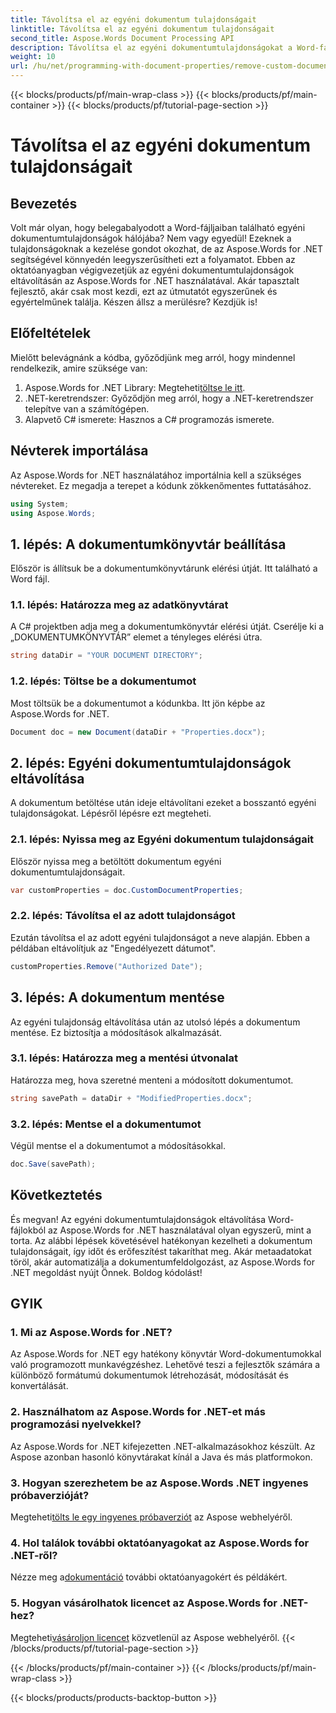 ```yaml
---
title: Távolítsa el az egyéni dokumentum tulajdonságait
linktitle: Távolítsa el az egyéni dokumentum tulajdonságait
second_title: Aspose.Words Document Processing API
description: Távolítsa el az egyéni dokumentumtulajdonságokat a Word-fájlokból az Aspose.Words for .NET segítségével. Kövesse lépésről lépésre útmutatónkat a gyors és egyszerű megoldás érdekében. Tökéletes fejlesztőknek.
weight: 10
url: /hu/net/programming-with-document-properties/remove-custom-document-properties/
---
```


{{< blocks/products/pf/main-wrap-class >}}
{{< blocks/products/pf/main-container >}}
{{< blocks/products/pf/tutorial-page-section >}}

# Távolítsa el az egyéni dokumentum tulajdonságait

## Bevezetés

Volt már olyan, hogy belegabalyodott a Word-fájljaiban található egyéni dokumentumtulajdonságok hálójába? Nem vagy egyedül! Ezeknek a tulajdonságoknak a kezelése gondot okozhat, de az Aspose.Words for .NET segítségével könnyedén leegyszerűsítheti ezt a folyamatot. Ebben az oktatóanyagban végigvezetjük az egyéni dokumentumtulajdonságok eltávolításán az Aspose.Words for .NET használatával. Akár tapasztalt fejlesztő, akár csak most kezdi, ezt az útmutatót egyszerűnek és egyértelműnek találja. Készen állsz a merülésre? Kezdjük is!

## Előfeltételek

Mielőtt belevágnánk a kódba, győződjünk meg arról, hogy mindennel rendelkezik, amire szüksége van:

1.  Aspose.Words for .NET Library: Megteheti[töltse le itt](https://releases.aspose.com/words/net/).
2. .NET-keretrendszer: Győződjön meg arról, hogy a .NET-keretrendszer telepítve van a számítógépen.
3. Alapvető C# ismerete: Hasznos a C# programozás ismerete.

## Névterek importálása

Az Aspose.Words for .NET használatához importálnia kell a szükséges névtereket. Ez megadja a terepet a kódunk zökkenőmentes futtatásához.

```csharp
using System;
using Aspose.Words;
```

## 1. lépés: A dokumentumkönyvtár beállítása

Először is állítsuk be a dokumentumkönyvtárunk elérési útját. Itt található a Word fájl.

### 1.1. lépés: Határozza meg az adatkönyvtárat

A C# projektben adja meg a dokumentumkönyvtár elérési útját. Cserélje ki a „DOKUMENTUMKÖNYVTÁR” elemet a tényleges elérési útra.

```csharp
string dataDir = "YOUR DOCUMENT DIRECTORY";
```

### 1.2. lépés: Töltse be a dokumentumot

Most töltsük be a dokumentumot a kódunkba. Itt jön képbe az Aspose.Words for .NET.

```csharp
Document doc = new Document(dataDir + "Properties.docx");
```

## 2. lépés: Egyéni dokumentumtulajdonságok eltávolítása

A dokumentum betöltése után ideje eltávolítani ezeket a bosszantó egyéni tulajdonságokat. Lépésről lépésre ezt megteheti.

### 2.1. lépés: Nyissa meg az Egyéni dokumentum tulajdonságait

Először nyissa meg a betöltött dokumentum egyéni dokumentumtulajdonságait.

```csharp
var customProperties = doc.CustomDocumentProperties;
```

### 2.2. lépés: Távolítsa el az adott tulajdonságot

Ezután távolítsa el az adott egyéni tulajdonságot a neve alapján. Ebben a példában eltávolítjuk az "Engedélyezett dátumot".

```csharp
customProperties.Remove("Authorized Date");
```

## 3. lépés: A dokumentum mentése

Az egyéni tulajdonság eltávolítása után az utolsó lépés a dokumentum mentése. Ez biztosítja a módosítások alkalmazását.

### 3.1. lépés: Határozza meg a mentési útvonalat

Határozza meg, hova szeretné menteni a módosított dokumentumot.

```csharp
string savePath = dataDir + "ModifiedProperties.docx";
```

### 3.2. lépés: Mentse el a dokumentumot

Végül mentse el a dokumentumot a módosításokkal.

```csharp
doc.Save(savePath);
```

## Következtetés

És megvan! Az egyéni dokumentumtulajdonságok eltávolítása Word-fájlokból az Aspose.Words for .NET használatával olyan egyszerű, mint a torta. Az alábbi lépések követésével hatékonyan kezelheti a dokumentum tulajdonságait, így időt és erőfeszítést takaríthat meg. Akár metaadatokat töröl, akár automatizálja a dokumentumfeldolgozást, az Aspose.Words for .NET megoldást nyújt Önnek. Boldog kódolást!

## GYIK

### 1. Mi az Aspose.Words for .NET?
Az Aspose.Words for .NET egy hatékony könyvtár Word-dokumentumokkal való programozott munkavégzéshez. Lehetővé teszi a fejlesztők számára a különböző formátumú dokumentumok létrehozását, módosítását és konvertálását.

### 2. Használhatom az Aspose.Words for .NET-et más programozási nyelvekkel?
Az Aspose.Words for .NET kifejezetten .NET-alkalmazásokhoz készült. Az Aspose azonban hasonló könyvtárakat kínál a Java és más platformokon.

### 3. Hogyan szerezhetem be az Aspose.Words .NET ingyenes próbaverzióját?
 Megteheti[tölts le egy ingyenes próbaverziót](https://releases.aspose.com/) az Aspose webhelyéről.

### 4. Hol találok további oktatóanyagokat az Aspose.Words for .NET-ről?
 Nézze meg a[dokumentáció](https://reference.aspose.com/words/net/) további oktatóanyagokért és példákért.

### 5. Hogyan vásárolhatok licencet az Aspose.Words for .NET-hez?
 Megteheti[vásároljon licencet](https://purchase.aspose.com/buy) közvetlenül az Aspose webhelyéről.
{{< /blocks/products/pf/tutorial-page-section >}}

{{< /blocks/products/pf/main-container >}}
{{< /blocks/products/pf/main-wrap-class >}}

{{< blocks/products/products-backtop-button >}}
